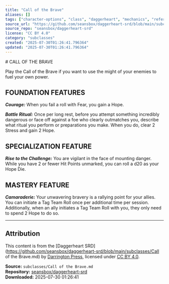 ```yaml
---
title: "Call of the Brave"
aliases: []
tags: ["character-options", "class", "daggerheart", "mechanics", "reference", "srd", "ttrpg"]
source_url: "https://github.com/seansbox/daggerheart-srd/blob/main/subclasses/Call of the Brave.md"
source_repo: "seansbox/daggerheart-srd"
license: "CC BY 4.0"
category: "subclasses"
created: "2025-07-30T01:26:41.796364"
updated: "2025-07-30T01:26:41.796364"
---
```


﻿# CALL OF THE BRAVE

Play the Call of the Brave if you want to use the might of your enemies to fuel your own power.

## FOUNDATION FEATURES

***Courage:*** When you fail a roll with Fear, you gain a Hope.

***Battle Ritual:*** Once per long rest, before you attempt something incredibly dangerous or face off against a foe who clearly outmatches you, describe what ritual you perform or preparations you make. When you do, clear 2 Stress and gain 2 Hope.

## SPECIALIZATION FEATURE

***Rise to the Challenge:*** You are vigilant in the face of mounting danger. While you have 2 or fewer Hit Points unmarked, you can roll a d20 as your Hope Die.

## MASTERY FEATURE

***Camaraderie:*** Your unwavering bravery is a rallying point for your allies. You can initiate a Tag Team Roll once per additional time per session. Additionally, when an ally initiates a Tag Team Roll with you, they only need to spend 2 Hope to do so.

---

## Attribution

This content is from the [Daggerheart SRD](https://github.com/seansbox/daggerheart-srd/blob/main/subclasses/Call of the Brave.md) by [Darrington Press](https://darringtonpress.com/), licensed under [CC BY 4.0](https://creativecommons.org/licenses/by/4.0/).

**Source:** `subclasses/Call of the Brave.md`  
**Repository:** [seansbox/daggerheart-srd](https://github.com/seansbox/daggerheart-srd)  
**Downloaded:** 2025-07-30 01:26:41

